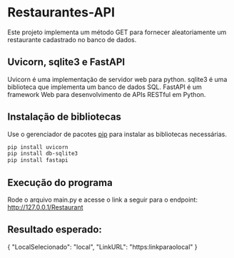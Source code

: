 # Restaurantes-API

Este projeto implementa um método GET para fornecer aleatoriamente um restaurante cadastrado no banco de dados.

## Uvicorn, sqlite3 e FastAPI

Uvicorn é uma implementação de servidor web para python.
sqlite3 é uma biblioteca que implementa um banco de dados SQL.
FastAPI é um framework Web para desenvolvimento de APIs RESTful em Python.

## Instalação de bibliotecas
Use o gerenciador de pacotes [pip](https://pip.pypa.io/en/stable/) para instalar as bibliotecas necessárias.

```bash
pip install uvicorn
pip install db-sqlite3
pip install fastapi
```

## Execução do programa

Rode o arquivo main.py e acesse o link a seguir para o endpoint: http://127.0.0.1/Restaurant

## Resultado esperado:

{
  "LocalSelecionado": "local",
  "LinkURL": "https:linkparaolocal"
}

